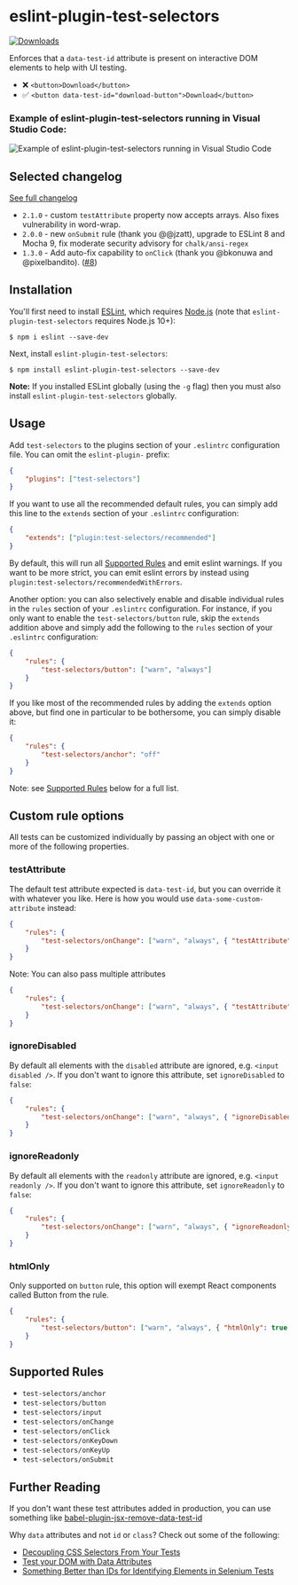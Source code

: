 # eslint-plugin-test-selectors

[![Downloads][downloads-image]][npm-url]

Enforces that a `data-test-id` attribute is present on interactive DOM elements to help with UI testing.

-   ❌ `<button>Download</button>`
-   ✅ `<button data-test-id="download-button">Download</button>`

### Example of eslint-plugin-test-selectors running in Visual Studio Code:

![Example of eslint-plugin-test-selectors running in Visual Studio Code](https://github.com/davidcalhoun/eslint-plugin-test-selectors/blob/master/vscode-test-selectors-example.png)

## Selected changelog

[See full changelog](https://github.com/davidcalhoun/eslint-plugin-test-selectors/blob/main/changelog.md)

-   `2.1.0` - custom `testAttribute` property now accepts arrays. Also fixes vulnerability in word-wrap.
-   `2.0.0` - new `onSubmit` rule (thank you @@jzatt), upgrade to ESLint 8 and Mocha 9, fix moderate security advisory for `chalk/ansi-regex`
-   `1.3.0` - Add auto-fix capability to `onClick` (thank you @bkonuwa and @pixelbandito). ([#8](https://github.com/davidcalhoun/eslint-plugin-test-selectors/pull/8))

## Installation

You'll first need to install [ESLint](http://eslint.org), which requires [Node.js](https://nodejs.org) (note that `eslint-plugin-test-selectors` requires Node.js 10+):

```
$ npm i eslint --save-dev
```

Next, install `eslint-plugin-test-selectors`:

```
$ npm install eslint-plugin-test-selectors --save-dev
```

**Note:** If you installed ESLint globally (using the `-g` flag) then you must also install `eslint-plugin-test-selectors` globally.

## Usage

Add `test-selectors` to the plugins section of your `.eslintrc` configuration file. You can omit the `eslint-plugin-` prefix:

```json
{
    "plugins": ["test-selectors"]
}
```

If you want to use all the recommended default rules, you can simply add this line to the `extends` section of your `.eslintrc` configuration:

```json
{
    "extends": ["plugin:test-selectors/recommended"]
}
```

By default, this will run all [Supported Rules](#supported-rules) and emit eslint warnings. If you want to be more strict, you can emit eslint errors by instead using `plugin:test-selectors/recommendedWithErrors`.

Another option: you can also selectively enable and disable individual rules in the `rules` section of your `.eslintrc` configuration. For instance, if you only want to enable the `test-selectors/button` rule, skip the `extends` addition above and simply add the following to the `rules` section of your `.eslintrc` configuration:

```json
{
    "rules": {
        "test-selectors/button": ["warn", "always"]
    }
}
```

If you like most of the recommended rules by adding the `extends` option above, but find one in particular to be bothersome, you can simply disable it:

```json
{
    "rules": {
        "test-selectors/anchor": "off"
    }
}
```

Note: see [Supported Rules](#supported-rules) below for a full list.

## Custom rule options

All tests can be customized individually by passing an object with one or more of the following properties.

### testAttribute

The default test attribute expected is `data-test-id`, but you can override it with whatever you like. Here is how you would use `data-some-custom-attribute` instead:

```json
{
    "rules": {
        "test-selectors/onChange": ["warn", "always", { "testAttribute": "data-some-custom-attribute" }]
    }
}
```

Note: You can also pass multiple attributes

```json
{
    "rules": {
        "test-selectors/onChange": ["warn", "always", { "testAttribute": ["data-testid", "testId"] }]
    }
}
```

### ignoreDisabled

By default all elements with the `disabled` attribute are ignored, e.g. `<input disabled />`. If you don't want to ignore this attribute, set `ignoreDisabled` to `false`:

```json
{
    "rules": {
        "test-selectors/onChange": ["warn", "always", { "ignoreDisabled": false }]
    }
}
```

### ignoreReadonly

By default all elements with the `readonly` attribute are ignored, e.g. `<input readonly />`. If you don't want to ignore this attribute, set `ignoreReadonly` to `false`:

```json
{
    "rules": {
        "test-selectors/onChange": ["warn", "always", { "ignoreReadonly": false }]
    }
}
```

### htmlOnly

Only supported on `button` rule, this option will exempt React components called Button from the rule.

```json
{
    "rules": {
        "test-selectors/button": ["warn", "always", { "htmlOnly": true }]
    }
}
```

## Supported Rules

-   `test-selectors/anchor`
-   `test-selectors/button`
-   `test-selectors/input`
-   `test-selectors/onChange`
-   `test-selectors/onClick`
-   `test-selectors/onKeyDown`
-   `test-selectors/onKeyUp`
-   `test-selectors/onSubmit`

## Further Reading

If you don't want these test attributes added in production, you can use something like [babel-plugin-jsx-remove-data-test-id](https://github.com/coderas/babel-plugin-jsx-remove-data-test-id)

Why `data` attributes and not `id` or `class`? Check out some of the following:

-   [Decoupling CSS Selectors From Your Tests](https://mixandgo.com/learn/decoupling-css-selectors-from-your-tests)
-   [Test your DOM with Data Attributes](https://medium.com/@colecodes/test-your-dom-with-data-attributes-44fccc43ed4b)
-   [Something Better than IDs for Identifying Elements in Selenium Tests](https://techblog.constantcontact.com/software-development/a-better-way-to-id-elements-in-selenium-tests/)

[downloads-image]: https://img.shields.io/npm/dm/eslint-plugin-test-selectors.svg?style=flat-square
[npm-url]: https://www.npmjs.com/package/eslint-plugin-test-selectors
[npm-image]: https://img.shields.io/npm/dm/eslint-plugin-test-selectors.svg?style=flat
[i1]: https://github.com/davidcalhoun/eslint-plugin-test-selectors/issues/1
[i2]: https://github.com/davidcalhoun/eslint-plugin-test-selectors/issues/2
[i3]: https://github.com/davidcalhoun/eslint-plugin-test-selectors/issues/3
[i4]: https://github.com/davidcalhoun/eslint-plugin-test-selectors/issues/4
